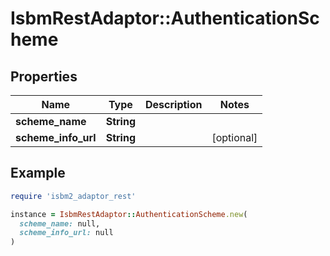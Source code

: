 # IsbmRestAdaptor::AuthenticationScheme

## Properties

| Name | Type | Description | Notes |
| ---- | ---- | ----------- | ----- |
| **scheme_name** | **String** |  |  |
| **scheme_info_url** | **String** |  | [optional] |

## Example

```ruby
require 'isbm2_adaptor_rest'

instance = IsbmRestAdaptor::AuthenticationScheme.new(
  scheme_name: null,
  scheme_info_url: null
)
```

